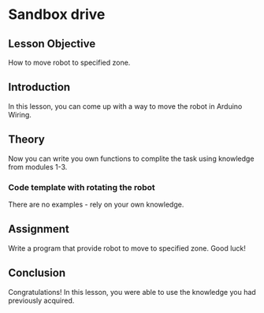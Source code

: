 # Sandbox drive

## Lesson Objective
How to move robot to specified zone. 

## Introduction
In this lesson, you can come up with a way to move the robot in Arduino Wiring.

## Theory

Now you can write you own functions to complite the task using knowledge from modules 1-3.

### Code template with rotating the robot

There are no examples - rely on your own knowledge.
## Assignment

Write a program that provide robot to move to specified zone.
Good luck!

## Conclusion
Congratulations! In this lesson, you were able to use the knowledge you had previously acquired. 